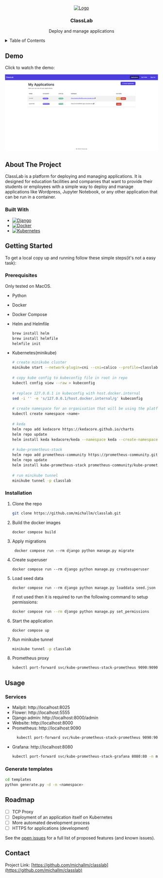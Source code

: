 <br />
<div align="center">
  <a href="https://github.com/michallm/classlab">
    <img src="classlab/static/images/favicons/favicon.ico" alt="Logo" width="80" height="80">
  </a>

<h3 align="center">ClassLab</h3>

  <p align="center">
    Deploy and manage applications
    <!-- <br />
    <br />
    <a href="https://github.com/michallm/classlab">View Demo</a>
    ·
    <a href="https://github.com/michallm/classlab/issues/new?labels=bug&template=bug-report---.md">Report Bug</a>
    ·
    <a href="https://github.com/michallm/classlab/issues/new?labels=enhancement&template=feature-request---.md">Request Feature</a>
  </p> -->
</div>

<!-- TABLE OF CONTENTS -->
<details>
  <summary>Table of Contents</summary>
  <ol>
    <li>
      <a href="#about-the-project">About The Project</a>
      <ul>
        <li><a href="#built-with">Built With</a></li>
      </ul>
    </li>
    <li>
      <a href="#getting-started">Getting Started</a>
      <ul>
        <li><a href="#prerequisites">Prerequisites</a></li>
        <li><a href="#installation">Installation</a></li>
      </ul>
    </li>
    <li><a href="#usage">Usage</a></li>
    <li><a href="#roadmap">Roadmap</a></li>
    <!-- <li><a href="#license">License</a></li> -->
    <!-- <li><a href="#contact">Contact</a></li> -->
  </ol>
</details>

<!-- DEMO -->

## Demo

Click to watch the demo:

[![ClassLab demo](https://github.com/michallm/classlab/blob/main/images/preview.png?raw=true)](https://www.youtube.com/watch?v=UlLlNjXtSz4)

<!-- ABOUT THE PROJECT -->

## About The Project

ClassLab is a platform for deploying and managing applications. It is designed for education facilities and companies that want to provide their students or employees with a simple way to deploy and manage applications like Wordpress, Jupyter Notebook, or any other application that can be run in a container.

### Built With

- [![Django][Django.com]][Django-url]
- [![Docker][Docker.com]][Docker-url]
- [![Kubernetes][Kubernetes.com]][Kubernetes-url]

<!-- GETTING STARTED -->

## Getting Started

To get a local copy up and running follow these simple steps(it's not a easy task):

### Prerequisites

Only tested on MacOS.

- Python
- Docker
- Docker Compose
- Helm and Helmfile

  ```sh
  brew install helm
  brew install helmfile
  helmfile init
  ```

- Kubernetes(minikube)

  ```sh
  # create minikube cluster
  minikube start --network-plugin=cni --cni=calico --profile=classlab --driver=docker --embed-certs --apiserver-names host.docker.internal --addons=ingress-dns,ingress,metrics-server,gvisor --install-addons=true --container-runtime=containerd --docker-opt containerd=/var/run/containerd/containerd.sock

  # copy kube config to kubeconfig file in root in repo
  kubectl config view --raw > kubeconfig

  # replace 127.0.0.1 in kubeconfig with host.docker.internal
  sed -i '' -e 's/127.0.0.1/host.docker.internal/g' kubeconfig

  # create namespace for an organisation that will be using the platform
  kubectl create namespace <name>

  # keda
  helm repo add kedacore https://kedacore.github.io/charts
  helm repo update
  helm install keda kedacore/keda --namespace keda --create-namespace

  # kube-prometheus-stack
  helm repo add prometheus-community https://prometheus-community.github.io/helm-charts
  helm repo update
  helm install kube-prometheus-stack prometheus-community/kube-prometheus-stack --namespace monitoring --create-namespace -f ./infra/k8s-dev/kube-prometheus/values.yml

  # run minikube tunnel
  minikube tunnel -p classlab
  ```

### Installation

1. Clone the repo

   ```sh
   git clone https://github.com/michallm/classlab.git
   ```

2. Build the docker images

   ```
   docker compose build
   ```

3. Apply migrations

   ```
    docker compose run --rm django python manage.py migrate
   ```

4. Create superuser

   ```
   docker compose run --rm django python manage.py createsuperuser
   ```

5. Load seed data

   ```
   docker compose run --rm django python manage.py loaddata seed.json
   ```

   if not used then it is required to run the following command to setup permissions:

   ```sh
   docker compose run --rm django python manage.py set_permissions
   ```

6. Start the application

   ```
   docker compose up
   ```

7. Run minikube tunnel

   ```sh
   minikube tunnel -p classlab
   ```

8. Prometheus proxy

   ```sh
   kubectl port-forward svc/kube-prometheus-stack-prometheus 9090:9090 -n monitoring
   ```

<!-- USAGE -->

## Usage

### Services

- Mailpit: http://localhost:8025
- Flower: http://localhost:5555
- Django admin: http://localhost:8000/admin
- Website: http://localhost:8000
- Prometheus: http://localhost:9090
  ```sh
    kubectl port-forward svc/kube-prometheus-stack-prometheus 9090:9090 -n monitoring
  ```
- Grafana: http://localhost:8080
  ```sh
  kubectl port-forward svc/kube-prometheus-stack-grafana 8080:80 -n monitoring
  ```

### Generate templates

```sh
cd templates
python generate.py -d -n <namespace>
```

<!-- ROADMAP -->

## Roadmap

- [ ] TCP Proxy
- [ ] Deployment of an application itself on Kubernetes
- [ ] More automated development process
- [ ] HTTPS for applications (development)

See the [open issues](https://github.com/michallm/classlab/issues) for a full list of proposed features (and known issues).

## Contact

<!-- Your Name - [@twitter_handle](https://twitter.com/twitter_handle) - email@email_client.com -->

Project Link: [https://github.com/michallm/classlab](https://github.com/michallm/classlab)

<!-- <p align="right">(<a href="#readme-top">back to top</a>)</p> -->

[contributors-shield]: https://img.shields.io/github/contributors/michallm/classlab.svg?style=for-the-badge
[contributors-url]: https://github.com/michallm/classlab/graphs/contributors
[forks-shield]: https://img.shields.io/github/forks/michallm/classlab.svg?style=for-the-badge
[forks-url]: https://github.com/michallm/classlab/network/members
[stars-shield]: https://img.shields.io/github/stars/michallm/classlab.svg?style=for-the-badge
[stars-url]: https://github.com/michallm/classlab/stargazers
[issues-shield]: https://img.shields.io/github/issues/michallm/classlab.svg?style=for-the-badge
[issues-url]: https://github.com/michallm/classlab/issues
[license-shield]: https://img.shields.io/github/license/michallm/classlab.svg?style=for-the-badge
[license-url]: https://github.com/michallm/classlab/blob/master/LICENSE.txt
[product-screenshot]: images/preview.png
[Django.com]: https://img.shields.io/badge/django-092E20?style=for-the-badge&logo=django&logoColor=white
[Django-url]: https://www.djangoproject.com/
[Docker.com]: https://img.shields.io/badge/Docker-2496ED?style=for-the-badge&logo=docker&logoColor=white
[Docker-url]: https://www.docker.com/
[Kubernetes.com]: https://img.shields.io/badge/Kubernetes-326CE5?style=for-the-badge&logo=kubernetes&logoColor=white
[Kubernetes-url]: https://kubernetes.io/
